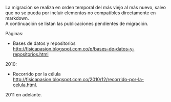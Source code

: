 La migración se realiza en orden temporal del más viejo al más nuevo, salvo que no se pueda por incluir elementos no compatibles directamente en markdown.  
A continuación se listan las publicaciones pendientes de migración.  

Páginas:  

+   Bases de datos y repositorios http://fisicapasion.blogspot.com.co/p/bases-de-datos-y-repositorios.html  

2010:  

+   Recorrido por la célula http://fisicapasion.blogspot.com.co/2010/12/recorrido-por-la-celula.html.  

2011 en adelante.
